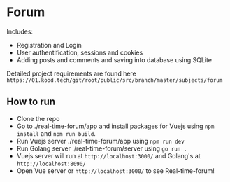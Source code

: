 # Forum

Includes:
* Registration and Login
* User authentification, sessions and cookies
* Adding posts and comments and saving into database using SQLite

Detailed project requirements are found here `https://01.kood.tech/git/root/public/src/branch/master/subjects/forum`


## How to run

- Clone the repo
- Go to ./real-time-forum/app and install packages for Vuejs using `npm install` and `npm run build`.
- Run Vuejs server ./real-time-forum/app using `npm run dev`
- Run Golang server ./real-time-forum/server using `go run .`
- Vuejs server will run at `http://localhost:3000/` and Golang's at `http://localhost:8090/`
- Open Vue server or `http://localhost:3000/` to see Real-time-forum!
